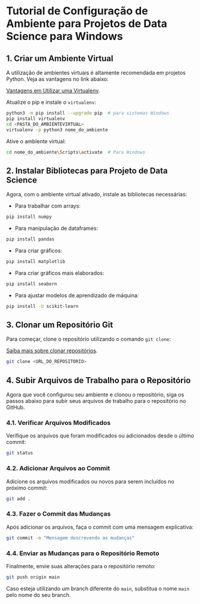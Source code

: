 # Tutorial de Configuração de Ambiente para Projetos de Data Science para Windows

## 1. Criar um Ambiente Virtual

A utilização de ambientes virtuais é altamente recomendada em projetos Python. Veja as vantagens no link abaixo:

[Vantagens em Utilizar uma Virtualenv](https://leandrolessa.com.br/dados/4-razoes-para-utilizar-virtualenv-em-projetos-python/).

Atualize o pip e instale o `virtualenv`:

```bash
python3 -m pip install --upgrade pip  # para sistemas Windows
pip install virtualenv
cd <PASTA_DO_AMBIENTEVIRTUAL>
virtualenv -p python3 nome_do_ambiente
```

Ative o ambiente virtual:

```bash
cd nome_do_ambiente\Scripts\activate  # Para Windows
```

## 2. Instalar Bibliotecas para Projeto de Data Science

Agora, com o ambiente virtual ativado, instale as bibliotecas necessárias:

- Para trabalhar com arrays:

```bash
pip install numpy
```

- Para manipulação de dataframes:

```bash
pip install pandas
```

- Para criar gráficos:

```bash
pip install matplotlib
```

- Para criar gráficos mais elaborados:

```bash
pip install seaborn
```

- Para ajustar modelos de aprendizado de máquina:

```bash
pip install -U scikit-learn
```

## 3. Clonar um Repositório Git

Para começar, clone o repositório utilizando o comando `git clone`:

[Saiba mais sobre clonar repositórios](https://docs.github.com/en/repositories/creating-and-managing-repositories/cloning-a-repository).

```bash
git clone <URL_DO_REPOSITORIO>
```

## 4. Subir Arquivos de Trabalho para o Repositório

Agora que você configurou seu ambiente e clonou o repositório, siga os passos abaixo para subir seus arquivos de trabalho para o repositório no GitHub.

### 4.1. Verificar Arquivos Modificados

Verifique os arquivos que foram modificados ou adicionados desde o último commit:

```bash
git status
```

### 4.2. Adicionar Arquivos ao Commit

Adicione os arquivos modificados ou novos para serem incluídos no próximo commit:

```bash
git add .
```

### 4.3. Fazer o Commit das Mudanças

Após adicionar os arquivos, faça o commit com uma mensagem explicativa:

```bash
git commit -m "Mensagem descrevendo as mudanças"
```

### 4.4. Enviar as Mudanças para o Repositório Remoto

Finalmente, envie suas alterações para o repositório remoto:

```bash
git push origin main
```

Caso esteja utilizando um branch diferente do `main`, substitua o nome `main` pelo nome do seu branch.
